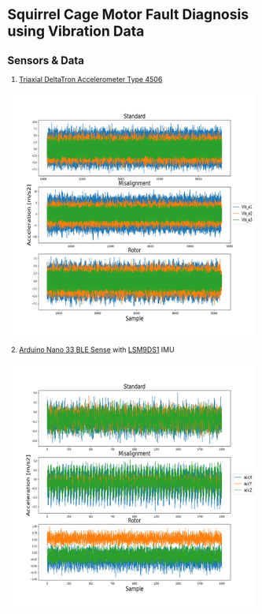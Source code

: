 # Squirrel Cage Motor Fault Diagnosis using Vibration Data

## Sensors & Data

1. [Triaxial DeltaTron Accelerometer Type 4506](https://www.bksv.com/en/transducers/vibration/accelerometers/ccld-iepe/4506-b-003)

<p align="center">
  <img width="800" height="500" src="../../.images/Triaxial_DeltaTron_acc_data.png">
</p>

2. [Arduino Nano 33 BLE Sense](https://docs.arduino.cc/hardware/nano-33-ble-sense) with [LSM9DS1](https://content.arduino.cc/assets/Nano_BLE_Sense_lsm9ds1.pdf) IMU

<p align="center">
  <img width="800" height="500" src="../../.images/LSM9DS1_acc_data.png">
</p>

